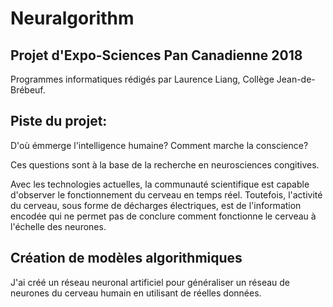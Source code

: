 # Neuralgorithm

## Projet d'Expo-Sciences Pan Canadienne 2018

Programmes informatiques rédigés par Laurence Liang, Collège Jean-de-Brébeuf.





## Piste du projet:

D'où émmerge l'intelligence humaine? Comment marche la conscience?

Ces questions sont à la base de la recherche en neurosciences congitives.

Avec les technologies actuelles, la communauté scientifique est capable d'observer le fonctionnement du cerveau en temps réel. Toutefois, l'activité du cerveau, sous forme de décharges électriques, est de l'information encodée qui ne permet pas de conclure comment fonctionne le cerveau à l'échelle des neurones.

## Création de modèles algorithmiques

J'ai créé un réseau neuronal artificiel pour généraliser un réseau de neurones du cerveau humain en utilisant de réelles données.



